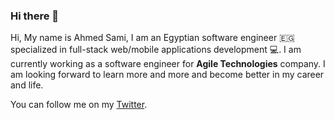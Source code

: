### Hi there 👋

Hi, My name is Ahmed Sami, I am an Egyptian software engineer 🇪🇬 specialized in full-stack web/mobile applications development 💻.
I am currently working as a software engineer for **Agile Technologies** company.
I am looking forward to learn more and more and become better in my career and life.


You can follow me on my [Twitter](https://twitter.com/asamizx).
